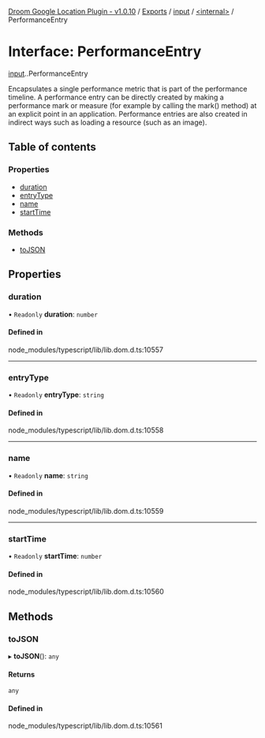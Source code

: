 [Droom Google Location Plugin - v1.0.10](../README.md) / [Exports](../modules.md) / [input](../modules/input.md) / [<internal\>](../modules/input._internal_.md) / PerformanceEntry

# Interface: PerformanceEntry

[input](../modules/input.md).[<internal>](../modules/input._internal_.md).PerformanceEntry

Encapsulates a single performance metric that is part of the performance timeline. A performance entry can be directly created by making a performance mark or measure (for example by calling the mark() method) at an explicit point in an application. Performance entries are also created in indirect ways such as loading a resource (such as an image).

## Table of contents

### Properties

- [duration](input._internal_.PerformanceEntry.md#duration)
- [entryType](input._internal_.PerformanceEntry.md#entrytype)
- [name](input._internal_.PerformanceEntry.md#name)
- [startTime](input._internal_.PerformanceEntry.md#starttime)

### Methods

- [toJSON](input._internal_.PerformanceEntry.md#tojson)

## Properties

### duration

• `Readonly` **duration**: `number`

#### Defined in

node_modules/typescript/lib/lib.dom.d.ts:10557

___

### entryType

• `Readonly` **entryType**: `string`

#### Defined in

node_modules/typescript/lib/lib.dom.d.ts:10558

___

### name

• `Readonly` **name**: `string`

#### Defined in

node_modules/typescript/lib/lib.dom.d.ts:10559

___

### startTime

• `Readonly` **startTime**: `number`

#### Defined in

node_modules/typescript/lib/lib.dom.d.ts:10560

## Methods

### toJSON

▸ **toJSON**(): `any`

#### Returns

`any`

#### Defined in

node_modules/typescript/lib/lib.dom.d.ts:10561
